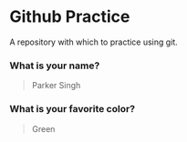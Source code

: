 # Github Practice

A repository with which to practice using git.

### What is your name?

> Parker Singh


### What is your favorite color?

> Green

